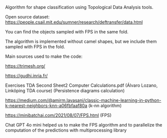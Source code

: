 Algorithm for shape classification using Topological Data Analysis tools. 

Open source dataset: https://people.csail.mit.edu/sumner/research/deftransfer/data.html 

You can find the objects sampled with FPS in the same fold. 

The algorithm is implemented without camel shapes, but we include them sampled with FPS in the fold. 

Main sources used to make the code: 

https://trimesh.org/ 

https://gudhi.inria.fr/

Exercises TDA Second Sheet2 Computer Calculations.pdf (Álvaro Lozano, Linköping TDA course) (Persistence diagrams calculation)

https://medium.com/@amirm.lavasani/classic-machine-learning-in-python-k-nearest-neighbors-knn-a06fbfaaf80a (k-nn algorithm)

https://minibatchai.com/2021/08/07/FPS.html (FPS)

Chat GPT 4o mini helped us to make the FPS algorithm and to parallelize the computation of the predictions with multiprocessing library
